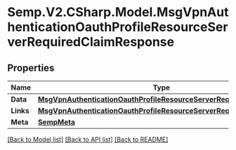 # Semp.V2.CSharp.Model.MsgVpnAuthenticationOauthProfileResourceServerRequiredClaimResponse
## Properties

Name | Type | Description | Notes
------------ | ------------- | ------------- | -------------
**Data** | [**MsgVpnAuthenticationOauthProfileResourceServerRequiredClaim**](MsgVpnAuthenticationOauthProfileResourceServerRequiredClaim.md) |  | [optional] 
**Links** | [**MsgVpnAuthenticationOauthProfileResourceServerRequiredClaimLinks**](MsgVpnAuthenticationOauthProfileResourceServerRequiredClaimLinks.md) |  | [optional] 
**Meta** | [**SempMeta**](SempMeta.md) |  | 

[[Back to Model list]](../README.md#documentation-for-models) [[Back to API list]](../README.md#documentation-for-api-endpoints) [[Back to README]](../README.md)

